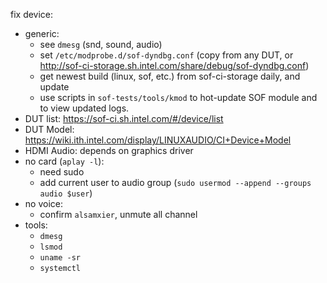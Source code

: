 
fix device:
* generic:
  * see `dmesg` (snd, sound, audio)
  * set `/etc/modprobe.d/sof-dyndbg.conf` (copy from any DUT, or http://sof-ci-storage.sh.intel.com/share/debug/sof-dyndbg.conf)
  * get newest build (linux, sof, etc.) from sof-ci-storage daily, and update
  * use scripts in `sof-tests/tools/kmod` to hot-update SOF module and to view updated logs.
* DUT list: <https://sof-ci.sh.intel.com/#/device/list>
* DUT Model: <https://wiki.ith.intel.com/display/LINUXAUDIO/CI+Device+Model>
* HDMI Audio: depends on graphics driver
* no card (`aplay -l`):
  * need sudo
  * add current user to audio group (`sudo usermod --append --groups audio $user`)
* no voice:
  * confirm `alsamxier`, unmute all channel
* tools:
  * `dmesg`
  * `lsmod`
  * `uname -sr`
  * `systemctl`
